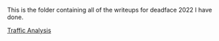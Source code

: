 This is the folder containing all of the writeups for deadface 2022 I have done.

[Traffic Analysis](Traffic%20Analysis/README.md)
